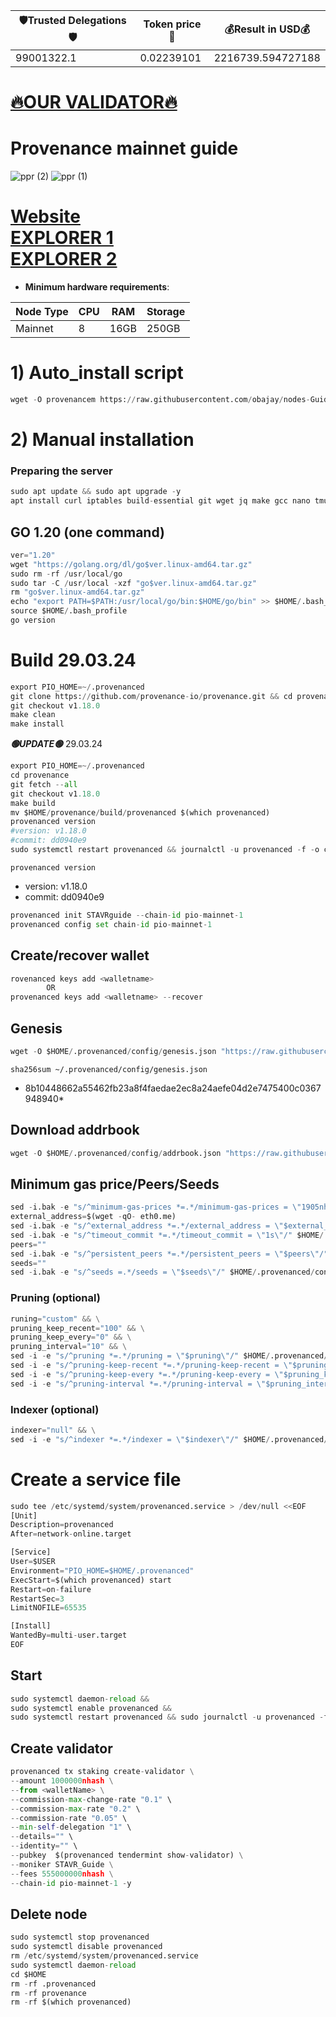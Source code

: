 <!-- START_TABLE -->
| 🛡Trusted Delegations🛡 | Token price🧲 | 💰Result in USD💰 |
|-------------|---------|---------------|
| 99001322.1 | 0.02239101 | 2216739.594727188 |

<!-- END_TABLE -->






[🔥OUR VALIDATOR🔥](https://restake.app/provenance/pbvaloper1vclg6sh22dcnr3klslqfux6jpsr4dl5nkwx4zm)
=

# Provenance mainnet guide
![ppr (2)](https://user-images.githubusercontent.com/44331529/180606866-29524746-c733-43da-9af1-b6acf2a97eb3.png)
![ppr (1)](https://user-images.githubusercontent.com/44331529/180606868-07bdcdb1-ba8d-4b84-9cf0-23db6b13916c.png)


[Website](https://provenance.io/) \
[EXPLORER 1](https://explorer.stavr.tech/Provenance) \
[EXPLORER 2](https://www.mintscan.io/provenance/validators)
=
- **Minimum hardware requirements**:

| Node Type |CPU | RAM  | Storage  | 
|-----------|----|------|----------|
| Mainnet   |   8| 16GB | 250GB    |

# 1) Auto_install script
```python
wget -O provenancem https://raw.githubusercontent.com/obajay/nodes-Guides/main/Projects/Provenance/provenancem && chmod +x provenancem && ./provenancem
```

# 2) Manual installation

### Preparing the server
```python
sudo apt update && sudo apt upgrade -y
apt install curl iptables build-essential git wget jq make gcc nano tmux htop nvme-cli pkg-config libssl-dev libleveldb-dev tar clang bsdmainutils ncdu unzip libleveldb-dev -y
```

## GO 1.20 (one command)
```python
ver="1.20"
wget "https://golang.org/dl/go$ver.linux-amd64.tar.gz"
sudo rm -rf /usr/local/go
sudo tar -C /usr/local -xzf "go$ver.linux-amd64.tar.gz"
rm "go$ver.linux-amd64.tar.gz"
echo "export PATH=$PATH:/usr/local/go/bin:$HOME/go/bin" >> $HOME/.bash_profile
source $HOME/.bash_profile
go version
```
# Build 29.03.24
```python
export PIO_HOME=~/.provenanced
git clone https://github.com/provenance-io/provenance.git && cd provenance
git checkout v1.18.0
make clean
make install
```

*******🟢UPDATE🟢******* 29.03.24
```python
export PIO_HOME=~/.provenanced
cd provenance
git fetch --all
git checkout v1.18.0
make build
mv $HOME/provenance/build/provenanced $(which provenanced)
provenanced version
#version: v1.18.0
#commit: dd0940e9
sudo systemctl restart provenanced && journalctl -u provenanced -f -o cat
```

`provenanced version`
- version: v1.18.0
- commit: dd0940e9

```python
provenanced init STAVRguide --chain-id pio-mainnet-1
provenanced config set chain-id pio-mainnet-1

```

## Create/recover wallet
```python
rovenanced keys add <walletname>
        OR
provenanced keys add <walletname> --recover
```
## Genesis
```python
wget -O $HOME/.provenanced/config/genesis.json "https://raw.githubusercontent.com/provenance-io/mainnet/main/pio-mainnet-1/genesis.json"

```
`sha256sum ~/.provenanced/config/genesis.json`
+ 8b10448662a55462fb23a8f4faedae2ec8a24aefe04d2e7475400c0367948940*


## Download addrbook
```python
wget -O $HOME/.provenanced/config/addrbook.json "https://raw.githubusercontent.com/obajay/nodes-Guides/main/Projects/Provenance/addrbook.json"
```

## Minimum gas price/Peers/Seeds
```python
sed -i.bak -e "s/^minimum-gas-prices *=.*/minimum-gas-prices = \"1905nhash\"/;" ~/.provenanced/config/app.toml
external_address=$(wget -qO- eth0.me)
sed -i.bak -e "s/^external_address *=.*/external_address = \"$external_address:26656\"/" $HOME/.provenanced/config/config.toml
sed -i.bak -e "s/^timeout_commit *=.*/timeout_commit = \"1s\"/" $HOME/.provenanced/config/config.toml
peers=""
sed -i.bak -e "s/^persistent_peers *=.*/persistent_peers = \"$peers\"/" $HOME/.provenanced/config/config.toml
seeds=""
sed -i.bak -e "s/^seeds =.*/seeds = \"$seeds\"/" $HOME/.provenanced/config/config.toml
```
### Pruning (optional)
```python
runing="custom" && \
pruning_keep_recent="100" && \
pruning_keep_every="0" && \
pruning_interval="10" && \
sed -i -e "s/^pruning *=.*/pruning = \"$pruning\"/" $HOME/.provenanced/config/app.toml && \
sed -i -e "s/^pruning-keep-recent *=.*/pruning-keep-recent = \"$pruning_keep_recent\"/" $HOME/.provenanced/config/app.toml && \
sed -i -e "s/^pruning-keep-every *=.*/pruning-keep-every = \"$pruning_keep_every\"/" $HOME/.provenanced/config/app.toml && \
sed -i -e "s/^pruning-interval *=.*/pruning-interval = \"$pruning_interval\"/" $HOME/.provenanced/config/app.toml
```
### Indexer (optional)
```python
indexer="null" && \
sed -i -e "s/^indexer *=.*/indexer = \"$indexer\"/" $HOME/.provenanced/config/config.toml
```
# Create a service file
```python
sudo tee /etc/systemd/system/provenanced.service > /dev/null <<EOF
[Unit]
Description=provenanced
After=network-online.target

[Service]
User=$USER
Environment="PIO_HOME=$HOME/.provenanced"
ExecStart=$(which provenanced) start
Restart=on-failure
RestartSec=3
LimitNOFILE=65535

[Install]
WantedBy=multi-user.target
EOF
```
## Start
```python
sudo systemctl daemon-reload &&
sudo systemctl enable provenanced &&
sudo systemctl restart provenanced && sudo journalctl -u provenanced -f -o cat
```
## Create validator
```python
provenanced tx staking create-validator \
--amount 1000000nhash \
--from <walletName> \
--commission-max-change-rate "0.1" \
--commission-max-rate "0.2" \
--commission-rate "0.05" \
--min-self-delegation "1" \
--details="" \
--identity="" \
--pubkey  $(provenanced tendermint show-validator) \
--moniker STAVR_Guide \
--fees 555000000nhash \
--chain-id pio-mainnet-1 -y
```

## Delete node
```python
sudo systemctl stop provenanced
sudo systemctl disable provenanced
rm /etc/systemd/system/provenanced.service
sudo systemctl daemon-reload
cd $HOME
rm -rf .provenanced
rm -rf provenance
rm -rf $(which provenanced)
```

